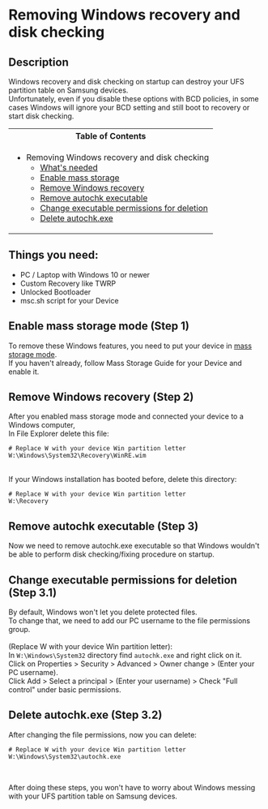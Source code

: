 # Removing Windows recovery and disk checking

## Description

Windows recovery and disk checking on startup can destroy your UFS partition table on Samsung devices. <br />
Unfortunately, even if you disable these options with BCD policies, in some cases Windows will ignore your BCD setting and still boot to recovery or start disk checking. <br />

<table>
<tr><th>Table of Contents</th></th>
<tr><td>
  
- Removing Windows recovery and disk checking
   - [What's needed](#things-you-need)
   - [Enable mass storage](#enable-mass-storage-mode-step-1)
   - [Remove Windows recovery](#remove-windows-recovery-step-2)
   - [Remove autochk executable](#remove-autochk-executable-step-3)
   - [Change executable permissions for deletion](#change-executable-permissions-for-deletion-step-31)
   - [Delete autochk.exe](#delete-autochkexe-step-32)

</td></tr> </table>

## Things you need:
   - PC / Laptop with Windows 10 or newer
   - Custom Recovery like TWRP
   - Unlocked Bootloader
   - msc.sh script for your Device

## Enable mass storage mode (Step 1)

To remove these Windows features, you need to put your device in [mass storage mode](../../README.md#device-guides). <br />
If you haven't already, follow Mass Storage Guide for your Device and enable it.<br />

## Remove Windows recovery (Step 2)

After you enabled mass storage mode and connected your device to a Windows computer, <br />
In File Explorer delete this file: <br />
```
# Replace W with your device Win partition letter
W:\Windows\System32\Recovery\WinRE.wim
```

<br />
If your Windows installation has booted before, delete this directory: <br />

```
# Replace W with your device Win partition letter
W:\Recovery
```

## Remove autochk executable (Step 3)

Now we need to remove autochk.exe executable so that Windows wouldn't be able to perform disk checking/fixing procedure on startup. <br />

## Change executable permissions for deletion (Step 3.1)
By default, Windows won't let you delete protected files. <br />
To change that, we need to add our PC username to the file permissions group. <br />
<br />
(Replace W with your device Win partition letter): <br />
In ```W:\Windows\System32``` directory find ```autochk.exe``` and right click on it. <br />
Click on Properties > Security > Advanced > Owner change > (Enter your PC username). <br />
Click Add > Select a principal > (Enter your username) > Check "Full control" under basic permissions. <br />

## Delete autochk.exe (Step 3.2)

After changing the file permissions, now you can delete:
```
# Replace W with your device Win partition letter
W:\Windows\System32\autochk.exe
```
<br />

After doing these steps, you won't have to worry about Windows messing with your UFS partition table on Samsung devices.
